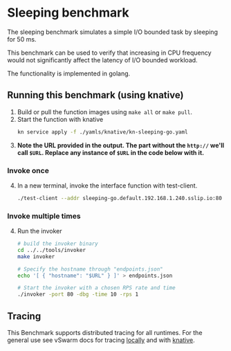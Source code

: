 # Sleeping benchmark

The sleeping benchmark simulates a simple I/O bounded task by sleeping for 50 ms.

This benchmark can be used to verify that increasing in CPU frequency would not significantly affect the latency of I/O bounded workload.

The functionality is implemented in golang.

## Running this benchmark (using knative)

1. Build or pull the function images using `make all` or `make pull`.
2. Start the function with knative
   ```bash
   kn service apply -f ./yamls/knative/kn-sleeping-go.yaml
   ```
3. **Note the URL provided in the output. The part without the `http://` we'll call `$URL`. Replace any instance of `$URL` in the code below with it.**
### Invoke once
4. In a new terminal, invoke the interface function with test-client.
   ```bash
   ./test-client --addr sleeping-go.default.192.168.1.240.sslip.io:80 --name "Example text for Sleeping"
   ```
### Invoke multiple times
4. Run the invoker
   ```bash
   # build the invoker binary
   cd ../../tools/invoker
   make invoker

   # Specify the hostname through "endpoints.json"
   echo '[ { "hostname": "$URL" } ]' > endpoints.json

   # Start the invoker with a chosen RPS rate and time
   ./invoker -port 80 -dbg -time 10 -rps 1
   ```
## Tracing
This Benchmark supports distributed tracing for all runtimes. For the general use see vSwarm docs for tracing [locally](../../docs/running_locally.md#tracing) and with [knative](../../docs/running_benchmarks.md#tracing).